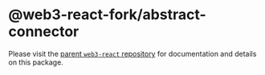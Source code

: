 # @web3-react-fork/abstract-connector

Please visit the [parent `web3-react` repository](https://github.com/NoahZinsmeister/web3-react) for documentation and details on this package.
